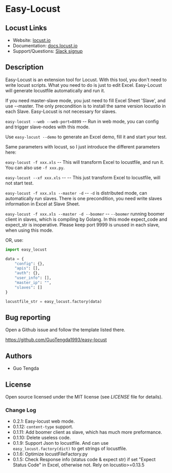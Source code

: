 # Easy-Locust

## Locust Links

* Website: <a href="https://locust.io">locust.io</a>
* Documentation: <a href="https://docs.locust.io">docs.locust.io</a>
* Support/Questions: [Slack signup](https://slack.locust.io/)

## Description

Easy-Locust is an extension tool for Locust. With this tool, you don't need to write locust scripts. What you need to do is just to edit Excel. Easy-Locust will generate locustfile automatically and run it.

If you need master-slave mode, you just need to fill Excel Sheet 'Slave', and use --master. The only precondition is to install the same version locustio in each Slave.
Easy-Locust is not necessary for slaves. 

`easy-locust --web --web-port=8899` -- Run in web mode, you can config and trigger slave-nodes with this mode.

Use `easy-locust --demo` to generate an Excel demo, fill it and start your test.

Same parameters with locust, so I just introduce the different parameters here:

`easy-locust -f xxx.xls` -- This will transform Excel to locustfile, and run it. You can also use `-f xxx.py`.

`easy-locust --xf xxx.xls` -- -- This just transform Excel to locustfile, will not start test.

`easy-locust -f xxx.xls --master -d` -- `-d` is distributed mode, can automatically run slaves. There is one precondition, 
you need write slaves information in Excel at Slave Sheet.

`easy-locust -f xxx.xls --master -d --boomer` -- `--boomer` running boomer client in slaves, which is compiling by Golang. 
In this mode expect_code and expect_str is inoperative. Please keep port 9999 is unused in each slave, when using this mode.

OR, use:
```python
import easy_locust

data = {
    "config": {},
    "apis": [],
    "auth": {},
    "user_info": [],
    "master_ip": "",
    "slaves": []
}

locustfile_str = easy_locust.factory(data)
```

## Bug reporting

Open a Github issue and follow the template listed there.

https://github.com/GuoTengda1993/easy-locust

## Authors

- Guo Tengda

## License

Open source licensed under the MIT license (see _LICENSE_ file for details).


### Change Log
- 0.2.1: Easy-locust web mode.
- 0.1.12: `content-type` support.
- 0.1.11: Add boomer client as slave, which has much more preformance.
- 0.1.10: Delete useless code.
- 0.1.9: Support Json to locustfile. And can use `easy_locust.factory(dict)` to get strings of locustfile. 
- 0.1.6: Optimize locustFileFactory.py
- 0.1.5: Check Response info (status code & expect str) if set "Expect Status Code" in Excel, otherwise not. Rely on locustio>=0.13.5
